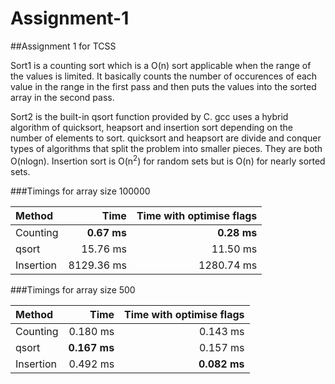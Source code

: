 # Assignment-1
##Assignment 1 for TCSS

Sort1 is a counting sort which is a O(n) sort applicable when the range of the values is limited. It basically counts the number of occurences of each value in the range in the first pass and then puts the values into the sorted array in the second pass.

Sort2 is the built-in qsort function provided by C. gcc uses a hybrid algorithm of quicksort, heapsort and insertion sort depending on the number of elements to sort. quicksort and heapsort are divide and conquer types of algorithms that split the problem into smaller pieces. They are both O(nlogn). Insertion sort is O(n<sup>2</sup>) for random sets but is O(n) for nearly sorted sets.

###Timings for array size 100000

Method | Time | Time with optimise flags
:--- | ---: | ---: 
Counting |<B>0.67 ms | <B>0.28 ms
qsort |15.76 ms | 11.50 ms
Insertion |8129.36 ms | 1280.74 ms

###Timings for array size 500

Method | Time | Time with optimise flags
:--- | ---: | ---: 
Counting |0.180 ms | 0.143 ms
qsort |<B>0.167 ms | 0.157 ms
Insertion |0.492 ms | <B>0.082 ms
